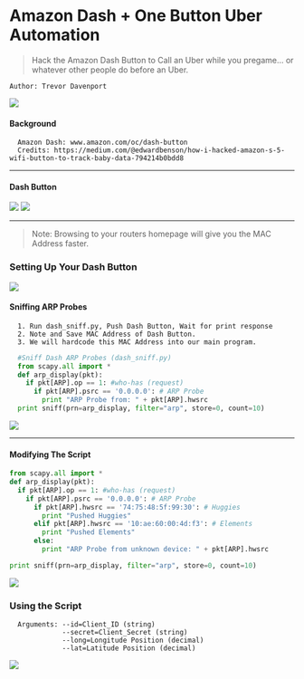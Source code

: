 # Amazon Dash + One Button Uber Automation

> Hack the Amazon Dash Button to Call an Uber while you pregame... or whatever other people do before an Uber.

```
Author: Trevor Davenport
```
![](http://i.imgur.com/ziyfHNP.png)
#### Background ####
```
  Amazon Dash: www.amazon.com/oc/dash-button
  Credits: https://medium.com/@edwardbenson/how-i-hacked-amazon-s-5-wifi-button-to-track-baby-data-794214b0bdd8
```
___

#### Dash Button ####
![](http://i.imgur.com/qsnLNB1.jpg)
![](http://i.imgur.com/V3WZ72E.jpg)
___
> Note: Browsing to your routers homepage will give you the MAC Address faster.

### Setting Up Your Dash Button ###

![](http://i.imgur.com/ubeiy9U.png)

#### Sniffing ARP Probes ####
```
  1. Run dash_sniff.py, Push Dash Button, Wait for print response
  2. Note and Save MAC Address of Dash Button.
  3. We will hardcode this MAC Address into our main program.
```
```python
  #Sniff Dash ARP Probes (dash_sniff.py)
  from scapy.all import *
  def arp_display(pkt):
    if pkt[ARP].op == 1: #who-has (request)
      if pkt[ARP].psrc == '0.0.0.0': # ARP Probe
        print "ARP Probe from: " + pkt[ARP].hwsrc
  print sniff(prn=arp_display, filter="arp", store=0, count=10)
```
![](http://i.imgur.com/snDC7Cs.png)
___

#### Modifying The Script ####
```python
from scapy.all import *
def arp_display(pkt):
  if pkt[ARP].op == 1: #who-has (request)
    if pkt[ARP].psrc == '0.0.0.0': # ARP Probe
      if pkt[ARP].hwsrc == '74:75:48:5f:99:30': # Huggies
        print "Pushed Huggies"
      elif pkt[ARP].hwsrc == '10:ae:60:00:4d:f3': # Elements
        print "Pushed Elements"
      else:
        print "ARP Probe from unknown device: " + pkt[ARP].hwsrc

print sniff(prn=arp_display, filter="arp", store=0, count=10)
```
![](http://i.imgur.com/GWqLqih.png)

### Using the Script ###
```
  Arguments: --id=Client_ID (string)
             --secret=Client_Secret (string)
             --long=Longitude Position (decimal)
             --lat=Latitude Position (decimal)
```

![](http://i.imgur.com/nLl2ftj.png)

